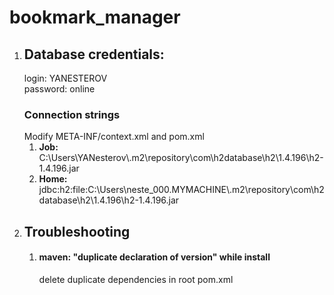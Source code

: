 # bookmark_manager
<ol>
    <li>
        <h2>Database credentials:</h2>
        login: YANESTEROV <br>
        password: online <br>
        <h3>Connection strings</h3>
        Modify META-INF/context.xml and pom.xml
        <ol>
            <li><b>Job:</b> C:\Users\YANesterov\.m2\repository\com\h2database\h2\1.4.196\h2-1.4.196.jar</li>
            <li><b>Home:</b> jdbc:h2:file:C:\Users\neste_000.MYMACHINE\.m2\repository\com\h2database\h2\1.4.196\h2-1.4.196.jar</li>
        </ol>
    </li>
    <li>
        <h2>Troubleshooting</h2>
        <ol>
            <li>
                <h4>maven: "duplicate declaration of version" while install</h4>
                <p>delete duplicate dependencies in root pom.xml</p>
            </li>
        </ol>
    </li>
</ol>